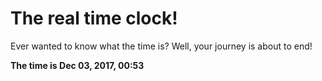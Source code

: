 # The real time clock!

Ever wanted to know what the time is? Well, your journey is about to end!

**The time is Dec 03, 2017, 00:53**